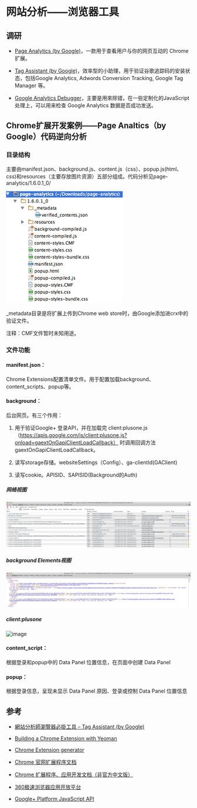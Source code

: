 网站分析——浏览器工具
==========================

调研
---------------

- [Page Analytics (by Google)](https://chrome.google.com/webstore/detail/page-analytics-by-google/fnbdnhhicmebfgdgglcdacdapkcihcoh?hl=en)，一款用于查看用户与你的网页互动的 Chrome 扩展。

- [Tag Assistant (by Google)](https://chrome.google.com/webstore/detail/tag-assistant-by-google/kejbdjndbnbjgmefkgdddjlbokphdefk?utm_source=chrome-ntp-icon)，效率型的小助理，用于验证谷歌追踪码的安装状态，包括Google Analytics, Adwords Conversion Tracking, Google Tag Manager 等。

- [Google Analytics Debugger](https://chrome.google.com/webstore/detail/google-analytics-debugger/jnkmfdileelhofjcijamephohjechhna?utm_source=chrome-ntp-icon)，主要是用來除错，在一些定制化的JavaScript处理上，可以用来检查 Google Analytics 数据是否成功发送。


Chrome扩展开发案例——Page Analtics（by Google）代码逆向分析
---------------



### 目录结构

主要由manifest.json、background.js、content.js（css）、popup.js(html、css)和resources（主要存放图片资源）五部分组成。代码分析见page-analytics/1.6.0.1_0/

![image](./res/dir.png) 

_metadata目录是将扩展上传到Chrome web store时，由Google添加进crx中的验证文件。

注释：CMF文件暂时未知用途。

### 文件功能

#### manifest.json：
Chrome Extensions配置清单文件。用于配置加载background、content_scripts、popup等。

#### background：
后台网页。有三个作用：

1. 用于验证Google+ 登录API，并在加载完 client:plusone.js（https://apis.google.com/js/client:plusone.js?onload=gaextOnGapiClientLoadCallback） 时调用回调方法 gaextOnGapiClientLoadCallback。

2. 读写storage存储。websiteSettings（Config）、ga-clientId(GAClient)

3. 读写cookie。APISID、SAPISID(Background的Auth)

##### 网络视图

![image](./res/network-_generated_background_page.png) 

##### background Elements视图

![image](./res/elements-_generated_background_page.png) 

##### client:plusone 

![image]() 


#### content_script：
根据登录和popup中的 Data Panel 位置信息，在页面中创建 Data Panel 

#### popup：
根据登录信息，呈现未显示 Data Panel 原因、登录或控制 Data Panel 位置信息


参考
---------------

- [網站分析師瀏覽器必掛工具 – Tag Assistant (by Google)](http://blog.wis.com.tw/2013/fay/tag-assistant-by-google/) 

- [Building a Chrome Extension with Yeoman](http://www.alolo.co/blog/2013/10/30/building-a-chrome-extension-with-yeoman)

- [Chrome Extension generator](https://github.com/yeoman/generator-chrome-extension)

- [Chrome 官网扩展程序文档](https://developer.chrome.com/extensions/extension)

- [Chrome 扩展程序、应用开发文档（非官方中文版）](https://code.google.com/p/crxdoczh/)

- [360极速浏览器应用开放平台](http://open.chrome.360.cn/extension_dev/overview.html)

- [Google+ Platform JavaScript API](https://developers.google.com/+/web/api/javascript?hl=zh-cn)


